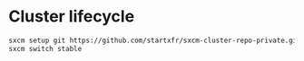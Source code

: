 # Cluster lifecycle

```bash
sxcm setup git https://github.com/startxfr/sxcm-cluster-repo-private.git stable
sxcm switch stable
```
